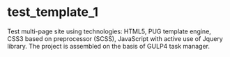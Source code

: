 # test_template_1
Test multi-page site using technologies: HTML5, PUG template engine, CSS3 based on preprocessor (SCSS), JavaScript with active use of Jquery library. The project is assembled on the basis of GULP4 task manager.
